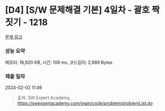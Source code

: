 # [D4] [S/W 문제해결 기본] 4일차 - 괄호 짝짓기 - 1218 

[문제 링크](https://swexpertacademy.com/main/code/problem/problemDetail.do?contestProbId=AV14eWb6AAkCFAYD) 

### 성능 요약

메모리: 18,920 KB, 시간: 108 ms, 코드길이: 2,689 Bytes

### 제출 일자

2024-02-02 11:46



> 출처: SW Expert Academy, https://swexpertacademy.com/main/code/problem/problemList.do